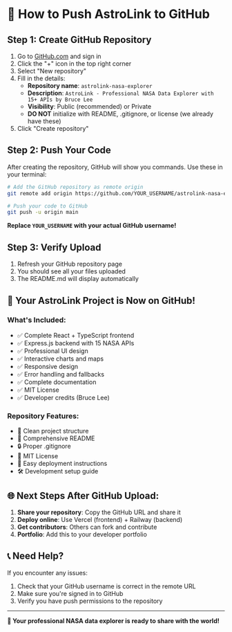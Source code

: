 # 🚀 How to Push AstroLink to GitHub

## Step 1: Create GitHub Repository

1. Go to [GitHub.com](https://github.com) and sign in
2. Click the "+" icon in the top right corner
3. Select "New repository"
4. Fill in the details:
   - **Repository name**: `astrolink-nasa-explorer`
   - **Description**: `AstroLink - Professional NASA Data Explorer with 15+ APIs by Bruce Lee`
   - **Visibility**: Public (recommended) or Private
   - **DO NOT** initialize with README, .gitignore, or license (we already have these)
5. Click "Create repository"

## Step 2: Push Your Code

After creating the repository, GitHub will show you commands. Use these in your terminal:

```bash
# Add the GitHub repository as remote origin
git remote add origin https://github.com/YOUR_USERNAME/astrolink-nasa-explorer.git

# Push your code to GitHub
git push -u origin main
```

**Replace `YOUR_USERNAME` with your actual GitHub username!**

## Step 3: Verify Upload

1. Refresh your GitHub repository page
2. You should see all your files uploaded
3. The README.md will display automatically

## 🎉 Your AstroLink Project is Now on GitHub!

### What's Included:
- ✅ Complete React + TypeScript frontend
- ✅ Express.js backend with 15 NASA APIs
- ✅ Professional UI design
- ✅ Interactive charts and maps
- ✅ Responsive design
- ✅ Error handling and fallbacks
- ✅ Complete documentation
- ✅ MIT License
- ✅ Developer credits (Bruce Lee)

### Repository Features:
- 📁 Clean project structure
- 📝 Comprehensive README
- 🔒 Proper .gitignore
- 📄 MIT License
- 🚀 Easy deployment instructions
- 🛠️ Development setup guide

## 🌐 Next Steps After GitHub Upload:

1. **Share your repository**: Copy the GitHub URL and share it
2. **Deploy online**: Use Vercel (frontend) + Railway (backend)
3. **Get contributors**: Others can fork and contribute
4. **Portfolio**: Add this to your developer portfolio

## 📞 Need Help?

If you encounter any issues:
1. Check that your GitHub username is correct in the remote URL
2. Make sure you're signed in to GitHub
3. Verify you have push permissions to the repository

---

**🌌 Your professional NASA data explorer is ready to share with the world!**